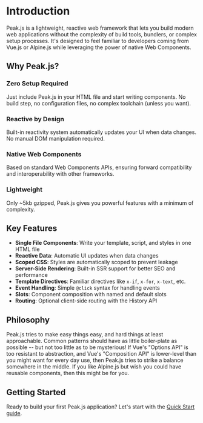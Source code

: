 # Introduction

Peak.js is a lightweight, reactive web framework that lets you build modern web applications without the complexity of build tools, bundlers, or complex setup processes. It's designed to feel familiar to developers coming from Vue.js or Alpine.js while leveraging the power of native Web Components.

## Why Peak.js?

### Zero Setup Required
Just include Peak.js in your HTML file and start writing components. No build step, no configuration files, no complex toolchain (unless you want).

### Reactive by Design
Built-in reactivity system automatically updates your UI when data changes. No manual DOM manipulation required.

### Native Web Components
Based on standard Web Components APIs, ensuring forward compatibility and interoperability with other frameworks.

### Lightweight
Only ~5kb gzipped, Peak.js gives you powerful features with a minimum of complexity.

## Key Features

- **Single File Components**: Write your template, script, and styles in one HTML file
- **Reactive Data**: Automatic UI updates when data changes
- **Scoped CSS**: Styles are automatically scoped to prevent leakage
- **Server-Side Rendering**: Built-in SSR support for better SEO and performance
- **Template Directives**: Familiar directives like `x-if`, `x-for`, `x-text`, etc.
- **Event Handling**: Simple `@click` syntax for handling events
- **Slots**: Component composition with named and default slots
- **Routing**: Optional client-side routing with the History API

## Philosophy

Peak.js tries to make easy things easy, and hard things at least approachable. Common patterns should have as little boiler-plate as possible -- but not too little as to be mysterious! If Vue's "Options API" is too resistant to abstraction, and Vue's "Composition API" is lower-level than you might want for every day use, then Peak.js tries to strike a balance somewhere in the middle.  If you like Alpine.js but wish you could have reusable components, then this might be for you.

## Getting Started

Ready to build your first Peak.js application? Let's start with the [Quick Start guide](/guide/quick-start).

